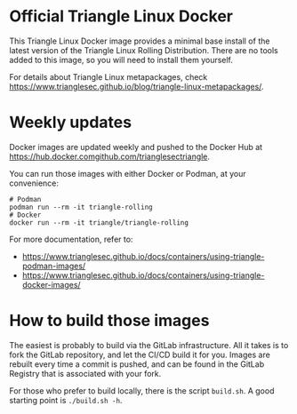 # Official Triangle Linux Docker

This Triangle Linux Docker image provides a minimal base install of the latest
version of the Triangle Linux Rolling Distribution. There are no tools added
to this image, so you will need to install them yourself. 

For details about Triangle Linux metapackages, check
<https://www.trianglesec.github.io/blog/triangle-linux-metapackages/>.

# Weekly updates

Docker images are updated weekly and pushed to the Docker Hub at
<https://hub.docker.comgithub.com/trianglesectriangle>.

You can run those images with either Docker or Podman, at your convenience:

```
# Podman
podman run --rm -it triangle-rolling
# Docker
docker run --rm -it triangle/triangle-rolling
```

For more documentation, refer to:
* <https://www.trianglesec.github.io/docs/containers/using-triangle-podman-images/>
* <https://www.trianglesec.github.io/docs/containers/using-triangle-docker-images/>

# How to build those images

The easiest is probably to build via the GitLab infrastructure. All it takes is
to fork the GitLab repository, and let the CI/CD build it for you. Images are
rebuilt every time a commit is pushed, and can be found in the GitLab Registry
that is associated with your fork.

For those who prefer to build locally, there is the script `build.sh`.  A good
starting point is `./build.sh -h`.

